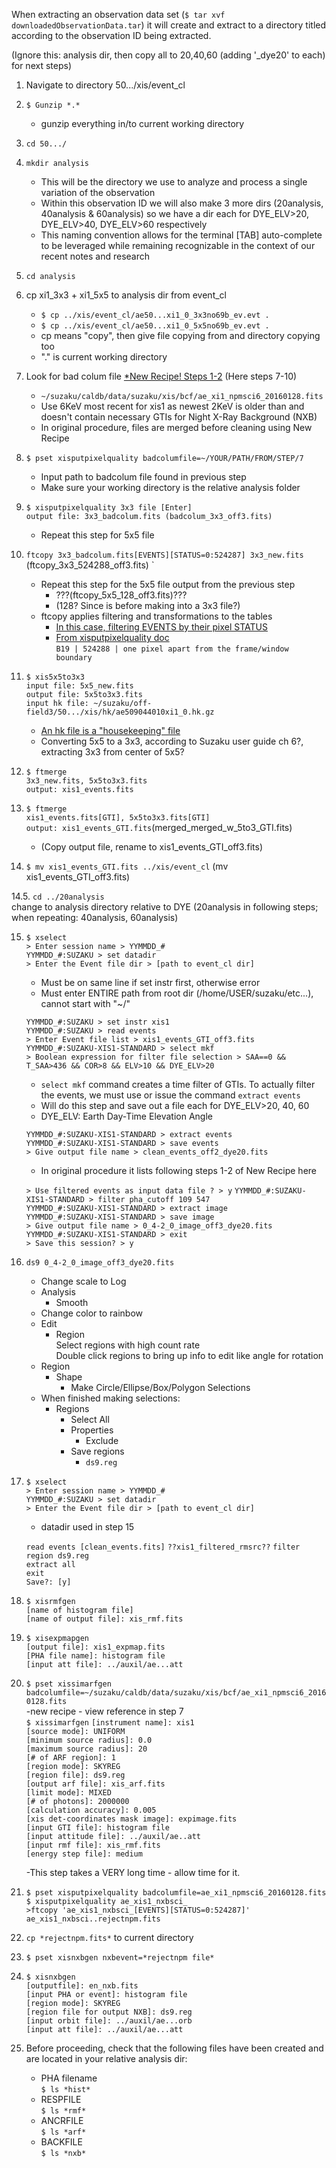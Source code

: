 When extracting an observation data set (`$ tar xvf downloadedObservationData.tar`) it will create and extract to a directory titled according to the observation ID being extracted.

(Ignore this: analysis dir, then copy all to 20,40,60 (adding '_dye20' to each) for next steps)

1. Navigate to directory 50.../xis/event_cl
2. `$ Gunzip *.*`
	- gunzip everything in/to current working directory
3. `cd 50.../`
4. `mkdir analysis`
	- This will be the directory we use to analyze and process a single variation of the observation
	- Within this observation ID we will also make 3 more dirs (20analysis, 40analysis & 60analysis) so we have a dir each for DYE\_ELV>20, DYE\_ELV>40, DYE\_ELV>60 respectively
	- This naming convention allows for the terminal [TAB] auto-complete to be leveraged while remaining recognizable in the context of our recent notes and research
5. `cd analysis`
6. cp xi1\_3x3 + xi1\_5x5 to analysis dir from event_cl  
	- `$ cp ../xis/event_cl/ae50...xi1_0_3x3no69b_ev.evt .`  
	- `$ cp ../xis/event_cl/ae50...xi1_0_5x5no69b_ev.evt .`  
	- cp means "copy", then give file copying from and directory copying too
	- "." is current working directory
7. Look for bad colum file [*New Recipe! Steps 1-2](https://heasarc.gsfc.nasa.gov/docs/suzaku/analysis/xisnxbnew.html) (Here steps 7-10)   
	- `~/suzaku/caldb/data/suzaku/xis/bcf/ae_xi1_npmsci6_20160128.fits`  
	- Use 6KeV most recent for xis1 as newest 2KeV is older than and doesn't contain necessary GTIs for Night X-Ray Background  (NXB)  
	- In original procedure, files are merged before cleaning using New Recipe
8. `$ pset xisputpixelquality badcolumfile=~/YOUR/PATH/FROM/STEP/7`
	- Input path to badcolum file found in previous step
	- Make sure your working directory is the relative analysis folder
9. `$ xisputpixelquality 3x3 file [Enter]`  
	`output file: 3x3_badcolum.fits (badcolum_3x3_off3.fits)`
	- Repeat this step for 5x5 file
10. `ftcopy 3x3_badcolum.fits[EVENTS][STATUS=0:524287] 3x3_new.fits`   (ftcopy\_3x3\_524288\_off3.fits) `
	- Repeat this step for the 5x5 file output from the previous step  
		+ ???(ftcopy\_5x5\_128_off3.fits)???
		+ (128? Since is before making into a 3x3 file?)
	- ftcopy applies filtering and transformations to the tables
		+ [In this case, filtering EVENTS by their pixel STATUS](https://heasarc.nasa.gov/docs/suzaku/processing/criteria_xis.html)
		+ [From xisputpixelquality doc](https://heasarc.gsfc.nasa.gov/lheasoft/ftools/headas/xisputpixelquality.txt)  
			`B19 | 524288 | one pixel apart from the frame/window boundary`

11. 
	`$ xis5x5to3x3`  
	`input file: 5x5_new.fits`  
	`output file: 5x5to3x3.fits`  
	`input hk file: ~/suzaku/off-field3/50.../xis/hk/ae509044010xi1_0.hk.gz`  
	- [An hk file is a "housekeeping" file](https://heasarc.gsfc.nasa.gov/lheasoft/ftools/heasarc.html)
	- Converting 5x5 to a 3x3, according to Suzaku user guide ch 6?, extracting 3x3 from center of 5x5?
12. `$ ftmerge`  
	`3x3_new.fits, 5x5to3x3.fits`  
	`output: xis1_events.fits`  
13. `$ ftmerge`  
	``xis1_events.fits[GTI], 5x5to3x3.fits[GTI]``  
	`output: xis1_events_GTI.fits`(merged\_merged\_w\_5to3\_GTI.fits)  
	- (Copy output file, rename to xis1_events\_GTI\_off3.fits)
14. `$ mv xis1_events_GTI.fits ../xis/event_cl`  (mv xis1\_events\_GTI\_off3.fits)

  14.5. `cd ../20analysis`  
  change to analysis directory relative to DYE (20analysis in following steps; when repeating: 40analysis, 60analysis)

15. `$ xselect`  
	`> Enter session name > YYMMDD_#`  
	`YYMMDD_#:SUZAKU > set datadir`  
	`> Enter the Event file dir > [path to event_cl dir]`  
	- Must be on same line if set instr first, otherwise error
	- Must enter ENTIRE path from root dir (/home/USER/suzaku/etc...), cannot start with "~/"  

	`YYMMDD_#:SUZAKU > set instr xis1`  
	`YYMMDD_#:SUZAKU > read events`  
	`> Enter Event file list > xis1_events_GTI_off3.fits`  
	`YYMMDD_#:SUZAKU-XIS1-STANDARD > select mkf`  
	`> Boolean expression for filter file selection > SAA==0 && T_SAA>436 && COR>8 && ELV>10 && DYE_ELV>20`  
	- `select mkf` command creates a time filter of GTIs. To actually filter the events, we must use or issue the command `extract events`  
	- Will do this step and save out a file each for DYE_ELV>20, 40, 60
	- DYE_ELV: Earth Day-Time Elevation Angle

	`YYMMDD_#:SUZAKU-XIS1-STANDARD > extract events`  
	`YYMMDD_#:SUZAKU-XIS1-STANDARD > save events`  
	`> Give output file name > clean_events_off2_dye20.fits`  
	- In original procedure it lists following steps 1-2 of New Recipe here  
	
	`> Use filtered events as input data file ? > y`
	`YYMMDD_#:SUZAKU-XIS1-STANDARD > filter pha_cutoff 109 547`  
	`YYMMDD_#:SUZAKU-XIS1-STANDARD > extract image`  
	`YYMMDD_#:SUZAKU-XIS1-STANDARD > save image`  
	`> Give output file name > 0_4-2_0_image_off3_dye20.fits`  
	`YYMMDD_#:SUZAKU-XIS1-STANDARD > exit`  
	`> Save this session? > y`  
16. `ds9 0_4-2_0_image_off3_dye20.fits`  
	- Change scale to Log  
	- Analysis  
		+ Smooth  
	- Change color to rainbow  
	- Edit  
		+ Region  
		Select regions with high count rate  
		Double click regions to bring up info to edit like angle for rotation
	+ Region  
		* Shape  
			- Make Circle/Ellipse/Box/Polygon Selections  
	+ When finished making selections:  
		* Regions  
			* Select All  
			+ Properties  
				* Exclude  
			+ Save regions  
				* `ds9.reg`  
17. `$ xselect`  
	`> Enter session name > YYMMDD_#`  
	`YYMMDD_#:SUZAKU > set datadir`  
	`> Enter the Event file dir > [path to event_cl dir]`  
	- datadir used in step 15

	`read events [clean_events.fits]` 
	`??xis1_filtered_rmsrc??` 
	`filter region ds9.reg`  
	`extract all`  
	`exit`  
	`Save?: [y]`
18. `$ xisrmfgen`   
	`[name of histogram file]`  
	`[name of output file]: xis_rmf.fits`  
19. `$ xisexpmapgen`  
	`[output file]: xis1_expmap.fits`  
	`[PHA file name]: histogram file`  
	`[input att file]: ../auxil/ae...att`  
20. `$ pset xissimarfgen badcolumfile=~/suzaku/caldb/data/suzaku/xis/bcf/ae_xi1_npmsci6_20160128.fits`  
-new recipe - view reference in step 7  
	`$ xissimarfgen`
		`[instrument name]: xis1`  
		`[source mode]: UNIFORM`  
		`[minimum source radius]: 0.0`  
		`[maximum source radius]: 20`  
		`[# of ARF region]: 1`  
		`[region mode]: SKYREG`  
		`[region file]: ds9.reg`  
		`[output arf file]: xis_arf.fits`  
		`[limit mode]: MIXED`  
		`[# of photons]: 2000000`  
		`[calculation accuracy]: 0.005`  
		`[xis det-coordinates mask image]: expimage.fits`  
		`[input GTI file]: histogram file`  
		`[input attitude file]: ../auxil/ae..att`  
		`[input rmf file]: xis_rmf.fits`  
		`[energy step file]: medium`  
		
	-This step takes a VERY long time - allow time for it.
		
21. `$ pset xisputpixelquality badcolumfile=ae_xi1_npmsci6_20160128.fits`  
	`$ xisputpixelquality ae_xis1_nxbsci_`  
	`>ftcopy 'ae_xis1_nxbsci_[EVENTS][STATUS=0:524287]' ae_xis1_nxbsci..rejectnpm.fits`

22. `cp *rejectnpm.fits*` to current directory  

23. `$ pset xisnxbgen nxbevent=*rejectnpm file*`  

24. `$ xisnxbgen`  
	`[outputfile]: en_nxb.fits`  
	`[input PHA or event]: histogram file`  
	`[region mode]: SKYREG`  
	`[region file for output NXB]: ds9.reg`  
	`[input orbit file]: ../auxil/ae...orb`  
	`[input att file]: ../auxil/ae...att`  
	
25. Before proceeding, check that the following files have been created and are located in your relative analysis dir:  
	- PHA filename  
`$ ls *hist*`  
	- RESPFILE  
`$ ls *rmf*`  
	- ANCRFILE  
`$ ls *arf*`  
	- BACKFILE  
`$ ls *nxb*`  





